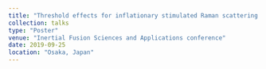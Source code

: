 ```yaml
---
title: "Threshold effects for inflationary stimulated Raman scattering in shock-ignition"
collection: talks
type: "Poster"
venue: "Inertial Fusion Sciences and Applications conference"
date: 2019-09-25
location: "Osaka, Japan"
---
```

